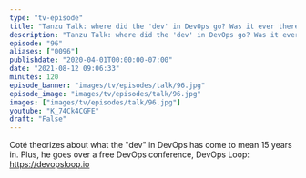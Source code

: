 ```yaml
---
type: "tv-episode"
title: "Tanzu Talk: where did the 'dev' in DevOps go? Was it ever there?"
description: "Tanzu Talk: where did the 'dev' in DevOps go? Was it ever there?"
episode: "96"
aliases: ["0096"]
publishdate: "2020-04-01T00:00:00-07:00"
date: "2021-08-12 09:06:33"
minutes: 120
episode_banner: "images/tv/episodes/talk/96.jpg"
episode_image: "images/tv/episodes/talk/96.jpg"
images: ["images/tv/episodes/talk/96.jpg"]
youtube: "K_74Ck4CGFE"
draft: "False"
---
```


Coté theorizes about what the "dev" in DevOps has come to mean 15 years in. Plus, he goes over a free DevOps conference, DevOps Loop: https://devopsloop.io
